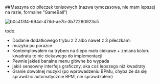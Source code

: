 ##Maszyna do piłeczek tenisowych (nazwa tymczasowa, nie mam lepszej na razie, formalne "GameBall")

![b0c4f3f4-694d-476d-ae7b-3b72280923c5](https://github.com/HolyShinx/SO2_Projekt/assets/71772288/ffa19852-9d63-42b0-a30c-2a80681a1d42)


todo:
- Dodanie dodatkowego trybu z 2 albo nawet z 3 piłeczkami
- muzyka po porażce
- Kontemplowałem na trybem na ślepo mało ciekawe + zmiana koloru kwadratu to nic ciekawego do implementacji
- Pewnie jakieś banalne menu główne bo wypada
- jakiś sensowny interfejs graficzny, aka coś lepszego niż kwadraty
- Granie dowolnej muzyki (po wprowadzeniu BPMu, chyba że da się sprawdzić automatycznie BPM, nie sprawdzałem)
